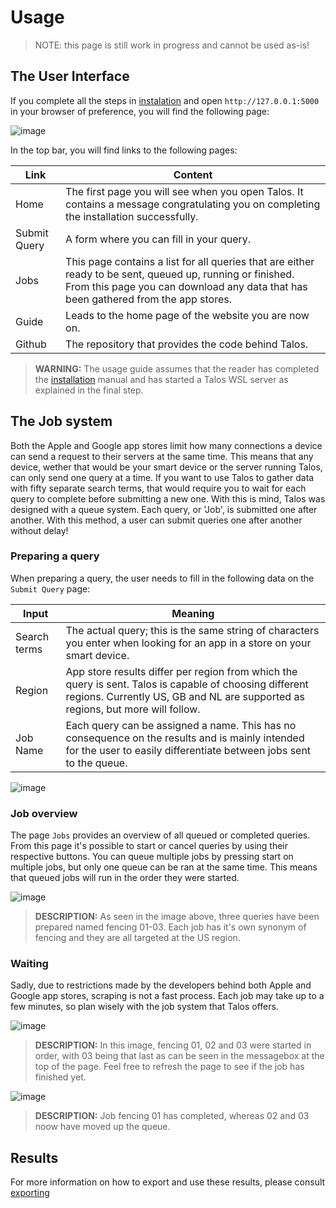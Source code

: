 # Usage
> NOTE: this page is still work in progress and cannot be used as-is!

## The User Interface
If you complete all the steps in [instalation](installation/md) and open ```http://127.0.0.1:5000``` in your browser of preference, you will find the following page:

![image](https://user-images.githubusercontent.com/1879915/112722091-c950f080-8f07-11eb-9c0e-0a3afeb52ed7.png)

In the top bar, you will find links to the following pages:

| Link         | Content                                                                                                                                                                                          |
|--------------|--------------------------------------------------------------------------------------------------------------------------------------------------------------------------------------------------|
| Home         | The first page you will see when you open Talos. It contains a message congratulating you on completing the installation successfully.                                                           |
| Submit Query | A form where you can fill in your query.                                                                                                                                                         |
| Jobs         | This page contains a list for all queries that are either ready to be sent, queued up, running or finished. From this page you can download any data that has been gathered from the app stores. |
| Guide        | Leads to the home page of the website you are now on.                                                                                                                                            |
| Github       | The repository that provides the code behind Talos.                                                                                                                                              |

> **WARNING:** The usage guide assumes that the reader has completed the [installation](installation.md) manual and has started a Talos WSL server as explained in the final step. 

## The Job system
Both the Apple and Google app stores limit how many connections a device can send a request to their servers at the same time. 
This means that any device, wether that would be your smart device or the server running Talos, can only send one query at a time. 
If you want to use Talos to gather data with fifty separate search terms, that would require you to wait for each query to complete before submitting a new one.
With this is mind, Talos was designed with a queue system.
Each query, or 'Job', is submitted one after another.
With this method, a user can submit queries one after another without delay!

### Preparing a query
When preparing a query, the user needs to fill in the following data on the ```Submit Query``` page:

| Input        | Meaning                                                                                                                                                                                   |
|--------------|-------------------------------------------------------------------------------------------------------------------------------------------------------------------------------------------|
| Search terms | The actual query; this is the same string of characters you enter when looking for an app in a store on your smart device.                                                                |
| Region       | App store results differ per region from which the query is sent. Talos is capable of choosing different regions. Currently US, GB and NL are supported as regions, but more will follow. |
| Job Name     | Each query can be assigned a name. This has no consequence on the results and is mainly intended for the user to easily differentiate between jobs sent to the queue.                     |

![image](https://user-images.githubusercontent.com/1879915/112722517-5006cd00-8f0a-11eb-9ea0-863dc3947282.png)

### Job overview
The page ```Jobs``` provides an overview of all queued or completed queries. From this page it's possible to start or cancel queries by using their respective buttons. You can queue multiple jobs by pressing start on multiple jobs, but only one queue can be ran at the same time. This means that queued jobs will run in the order they were started.

![image](https://user-images.githubusercontent.com/1879915/112722619-f18e1e80-8f0a-11eb-8b9b-adb81dd69269.png)

> **DESCRIPTION:** As seen in the image above, three queries have been prepared named fencing 01-03. Each job has it's own synonym of fencing and they are all targeted at the US region.

### Waiting
Sadly, due to restrictions made by the developers behind both Apple and Google app stores, scraping is not a fast process. Each job may take up to a few minutes, so plan wisely with the job system that Talos offers.

![image](https://user-images.githubusercontent.com/1879915/112722864-15059900-8f0c-11eb-9835-24f358095396.png)

> **DESCRIPTION:** In this image, fencing 01, 02 and 03 were started in order, with 03 being that last as can be seen in the messagebox at the top of the page. Feel free to refresh the page to see if the job has finished yet.

![image](https://user-images.githubusercontent.com/1879915/112722953-89d8d300-8f0c-11eb-934e-653ba4329515.png)

> **DESCRIPTION:** Job fencing 01 has completed, whereas 02 and 03 noow have moved up the queue.

## Results

For more information on how to export and use these results, please consult [exporting](export.md)

